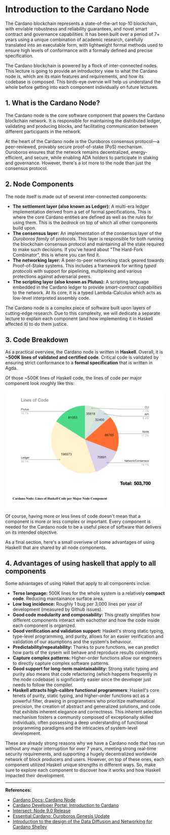 # Introduction to the Cardano Node

The Cardano blockchain represents a state-of-the-art top-10 blockchain, with enviable robustness and reliability guarantees, and novel smart contract and governance capabilities. It has been built over a period of 7+ years using a unique combination of academic research, carefully translated into an executable form, with lightweight formal methods used to ensure high levels of conformance with a formally defined and precise specification. 

The Cardano blockchain is powered by a flock of inter-connected nodes. This lecture is going to provide an introductory view to what the Cardano node is, which are its main features and requirements, and how its codebase is composed. This birds-eye overvie will help us understand the whole before getting into each component individually on future lectures.

## 1. What is the Cardano Node?

The Cardano node is the core software component that powers the Cardano blockchain network. It is responsible for maintaining the distributed ledger, validating and producing blocks, and facilitating communication between different participants in the network. 

At the heart of the Cardano node is the Ouroboros consensus protocol—a peer-reviewed, provably secure proof-of-stake (PoS) mechanism. Ouroboros ensures that the network remains decentralized, energy-efficient, and secure, while enabling ADA holders to participate in staking and governance. However, there's a lot more to the node than just the consensus protocol.

## 2. Node Components

The node itself is made out of several inter-connected components:
- **The settlement layer (also known as Ledger):** A multi-era ledger implementation derived from a set of formal specifications. This is where the core Cardano entities are defined as well as the *rules* for using them. This is the *bedrock* on top of which all other components build upon.
- **The consensus layer:** An implementation of the consensus layer of the *Ouroboros family* of protocols. This layer is responsible for both running the blockchain consensus protocol and maintaining all the state required to make such decisions. If you've heard about "The Hard-Fork Combinator", this is where you can find it.
- **The networking layer:** A peer-to-peer networking stack geared towards Proof-of-Stake systems. This includes a framework for writing *typed protocols* with support for pipelining, multiplexing and various protections against adversarial peers.
- **The scripting layer (also known as Plutus):** A scripting language embedded in the Cardano ledger to provide *smart-contract capabilities* to the network. At its core, it is a typed Lambda-Calculus which acts as low-level interpreted assembly code.

The Cardano node is a complex piece of software built upon layers of cutting-edge research. Due to this complexity, we will dedicate a separate lecture to explain each component (and how implementing it in Haskell affected it) to do them justice.

## 3. Code Breakdown

As a practical overview, the Cardano node is written in **Haskell**. Overall, it is **~500K lines of validated and certified code**. Critical code is validated by ensuring strict conformance to a **formal specification** that is written in Agda. 

Of those ~500K lines of Haskell code, the lines of code per major component look roughly like this:

![Lines of Haskell code per major component](./img/lines_of_code_per_component.png)

Of course, having more or less lines of code doesn't mean that a component is more or less complex or important. Every component is needed for the Cardano node to be a useful piece of software that delivers on its intended objective.

As a final section, here's a small overivew of some advantages of using Haskelll that are shared by all node components.

## 4. Advantages of using haskell that apply to all components

Some advantages of using Hakell that apply to all components inclue:
- **Terse language:** 500K lines for the whole system is a relatively **compact code**. Reducing maintainance surface area.
- **Low bug incidence:** Roughly 1 bug per 3,000 lines per year of development (measured by Github issues).
- **Good code modularity and composability:** This greatly simplifies how different components interact with eachother and how the code inside each component is organized.
- **Good verification and validation support:** Haskell's strong static typing, type-level programming, and purity, allows for an easier verification and validation of our asumptions and the system's behaviour.
- **Predictability/repeatability:** Thanks to pure functions, we can predict how parts of the sysem will behave and reproduce results conistently.
- **Capture complex patterns:** Higher-order functions allow our engineers to directly capture complex software patterns.
- **Good support for long-term maintainability:** Strong static typing and purity also means that code refactoring (which happens frequently in the node codebase) is significantly easier since the developer just needs to follow the compiler.
- **Haskell attracts high-calibre functional programmers**: Haskell's core tenets of purity, static typing, and higher-order functions act as a powerful filter, drawing in programmers who prioritize mathematical precision, the creation of abstract and generalized solutions, and code that exhibits inherent elegance and correctness. This inherent selection mechanism fosters a community composed of exceptionally skilled individuals, often possessing a deep understanding of functional programming paradigms and the intricacies of system-level development. 


These are already strong reasons why we have a Cardano node that has run without any major interruption for over 7 years, meeting strong real-time security requirements, and supporting a hugely decentralized worldwide network of block producers and users. However, on top of these ones, each component utilized Haskell unique strengths in different ways. So, make sure to explore each component to discover how it works and how Haskell impacted their development.

---

**References:**
- [Cardano Docs: Cardano Node](https://docs.cardano.org/about-cardano/learn/cardano-node/)
- [Cardano Developer Portal: Introduction to Cardano](https://developers.cardano.org/docs/operate-a-stake-pool/introduction-to-cardano/)
- [Intersect: Node 9.0 Release](https://www.intersectmbo.org/news/node-9.0-enabling-a-new-era-of-decentralized-governance-on-cardano)
- [Essential Cardano: Ouroboros Genesis Update](https://www.essentialcardano.io/article/ouroboros-genesis-design-update)
- [Introduction to the design of the Data Diffusion and Networking for Cardano Shelley](https://ouroboros-network.cardano.intersectmbo.org/pdfs/network-design/network-design.pdf)
